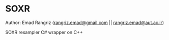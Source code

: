 # SOXR
 Author: Emad Rangriz (rangriz.emad@gmail.com || rangriz.emad@aut.ac.ir)
 
 SOXR resampler C# wrapper on C++
